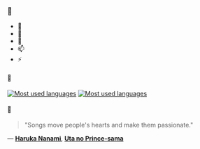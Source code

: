 ### 👋

- 🔭
- 🌱
- 💬
- 📫
- ⚡

#### 🧏

[![Most used languages](https://github-readme-stats-aynah.vercel.app/api/top-langs/?username=aynh&theme=solarized-dark&langs_count=6&layout=compact&hide_title=true)](https://github.com/anuraghazra/github-readme-stats#gh-dark-mode-only)
[![Most used languages](https://github-readme-stats-aynah.vercel.app/api/top-langs/?username=aynh&theme=solarized-light&langs_count=6&layout=compact&hide_title=true)](https://github.com/anuraghazra/github-readme-stats#gh-light-mode-only)

#### 💬

> "Songs move people's hearts and make them passionate."

&mdash; [**Haruka Nanami**](https://myanimelist.net/character.php?q=Haruka%20Nanami&cat=character), [**Uta no Prince-sama**](https://myanimelist.net/search/all?q=Uta%20no%20Prince-sama&cat=all)
